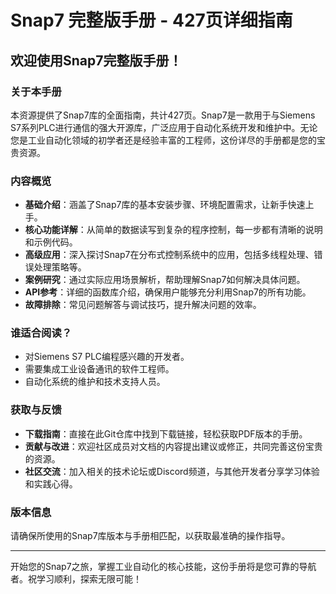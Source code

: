# Snap7 完整版手册 - 427页详细指南

## 欢迎使用Snap7完整版手册！

### 关于本手册
本资源提供了Snap7库的全面指南，共计427页。Snap7是一款用于与Siemens S7系列PLC进行通信的强大开源库，广泛应用于自动化系统开发和维护中。无论您是工业自动化领域的初学者还是经验丰富的工程师，这份详尽的手册都是您的宝贵资源。

### 内容概览
- **基础介绍**：涵盖了Snap7库的基本安装步骤、环境配置需求，让新手快速上手。
- **核心功能详解**：从简单的数据读写到复杂的程序控制，每一步都有清晰的说明和示例代码。
- **高级应用**：深入探讨Snap7在分布式控制系统中的应用，包括多线程处理、错误处理策略等。
- **案例研究**：通过实际应用场景解析，帮助理解Snap7如何解决具体问题。
- **API参考**：详细的函数库介绍，确保用户能够充分利用Snap7的所有功能。
- **故障排除**：常见问题解答与调试技巧，提升解决问题的效率。

### 谁适合阅读？
- 对Siemens S7 PLC编程感兴趣的开发者。
- 需要集成工业设备通讯的软件工程师。
- 自动化系统的维护和技术支持人员。

### 获取与反馈
- **下载指南**：直接在此Git仓库中找到下载链接，轻松获取PDF版本的手册。
- **贡献与改进**：欢迎社区成员对文档的内容提出建议或修正，共同完善这份宝贵的资源。
- **社区交流**：加入相关的技术论坛或Discord频道，与其他开发者分享学习体验和实践心得。

### 版本信息
请确保所使用的Snap7库版本与手册相匹配，以获取最准确的操作指导。

---

开始您的Snap7之旅，掌握工业自动化的核心技能，这份手册将是您可靠的导航者。祝学习顺利，探索无限可能！